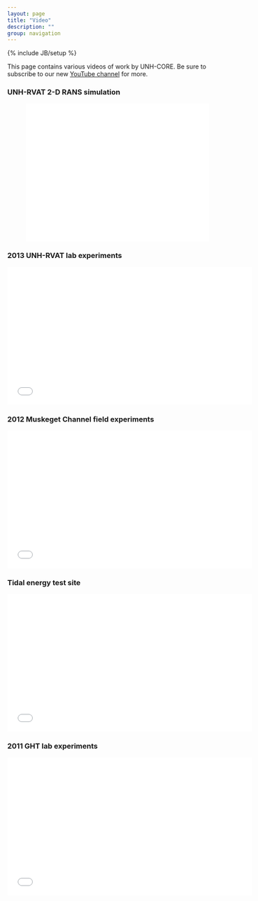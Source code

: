 ```yaml
---
layout: page
title: "Video"
description: ""
group: navigation
---
```

{% include JB/setup %}

This page contains various videos of work by UNH-CORE. Be sure to subscribe to our new 
<a href="https://www.youtube.com/channel/UCwj4ipbUiUkTY1-sFpAUIGg" target="_blank">YouTube channel</a> for more.

### UNH-RVAT 2-D RANS simulation
<center>
<iframe width="420" height="315" src="//www.youtube.com/embed/AQ4EztjPEFk" frameborder="0" allowfullscreen></iframe>
</center>


### 2013 UNH-RVAT lab experiments
<center>
<iframe width="560" height="315" src="//www.youtube.com/embed/pyw-38ypWcI" frameborder="0" allowfullscreen></iframe>
</center>


### 2012 Muskeget Channel field experiments
<center>
<iframe width="560" height="315" src="//www.youtube.com/embed/KwH2F0bNRD8" frameborder="0" allowfullscreen></iframe>
</center>


### Tidal energy test site
<center>
<iframe width="560" height="315" src="//www.youtube.com/embed/b1BEht2F5sk" frameborder="0" allowfullscreen></iframe>
</center>


### 2011 GHT lab experiments
<center>
<iframe width="560" height="315" src="//www.youtube.com/embed/Js5b2Il0Rhc" frameborder="0" allowfullscreen></iframe>
</center>

